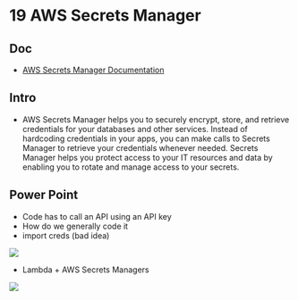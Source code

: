 # 19 AWS Secrets Manager

## Doc
* [AWS Secrets Manager Documentation](https://docs.aws.amazon.com/secretsmanager/)

## Intro
* AWS Secrets Manager helps you to securely encrypt, store, and retrieve credentials
  for your databases and other services. Instead of hardcoding credentials in your
  apps, you can make calls to Secrets Manager to retrieve your credentials whenever
  needed. Secrets Manager helps you protect access to your IT resources and data by
  enabling you to rotate and manage access to your secrets. 
  
## Power Point
* Code has to call an API using an API key
* How do we generally code it
* import creds (bad idea) 

[<img src="https://i.imgur.com/PD4AUOG.png">](https://i.imgur.com/PD4AUOG.png)

* Lambda + AWS Secrets Managers

[<img src="https://i.imgur.com/tv71QJt.png">](https://i.imgur.com/tv71QJt.png)
